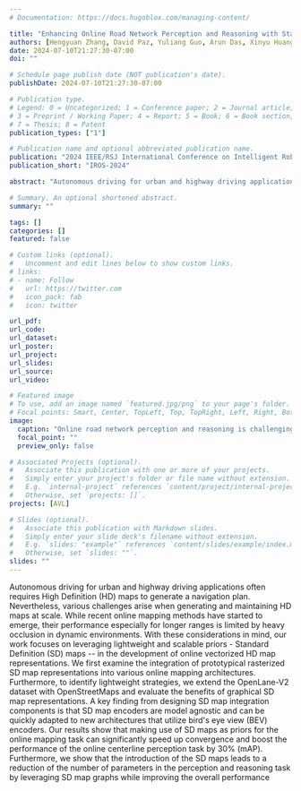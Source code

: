 ```yaml
---
# Documentation: https://docs.hugoblox.com/managing-content/

title: "Enhancing Online Road Network Perception and Reasoning with Standard Definition Maps"
authors: [Hengyuan Zhang, David Paz, Yuliang Guo, Arun Das, Xinyu Huang, Haug Karsten, Henrik Iskov Christensen, Liu Ren]
date: 2024-07-10T21:27:30-07:00
doi: ""

# Schedule page publish date (NOT publication's date).
publishDate: 2024-07-10T21:27:30-07:00

# Publication type.
# Legend: 0 = Uncategorized; 1 = Conference paper; 2 = Journal article;
# 3 = Preprint / Working Paper; 4 = Report; 5 = Book; 6 = Book section;
# 7 = Thesis; 8 = Patent
publication_types: ["1"]

# Publication name and optional abbreviated publication name.
publication: "2024 IEEE/RSJ International Conference on Intelligent Robots and Systems"
publication_short: "IROS-2024"

abstract: "Autonomous driving for urban and highway driving applications often requires High Definition (HD) maps to generate a navigation plan. Nevertheless, various challenges arise when generating and maintaining HD maps at scale. While recent online mapping methods have started to emerge, their performance especially for longer ranges is limited by heavy occlusion in dynamic environments. With these considerations in mind, our work focuses on leveraging lightweight and scalable priors--Standard Definition (SD) maps--in the development of online vectorized HD map representations. We first examine the integration of prototypical rasterized SD map representations into various online mapping architectures. Furthermore, to identify lightweight strategies, we extend the OpenLane-V2 dataset with OpenStreetMaps and evaluate the benefits of graphical SD map representations. A key finding from designing SD map integration components is that SD map encoders are model agnostic and can be quickly adapted to new architectures that utilize bird's eye view (BEV) encoders. Our results show that making use of SD maps as priors for the online mapping task can significantly speed up convergence and boost the performance of the online centerline perception task by 30% (mAP). Furthermore, we show that the introduction of the SD maps leads to a reduction of the number of parameters in the perception and reasoning task by leveraging SD map graphs while improving the overall performance."

# Summary. An optional shortened abstract.
summary: ""

tags: []
categories: []
featured: false

# Custom links (optional).
#   Uncomment and edit lines below to show custom links.
# links:
# - name: Follow
#   url: https://twitter.com
#   icon_pack: fab
#   icon: twitter

url_pdf:
url_code:
url_dataset:
url_poster:
url_project:
url_slides:
url_source:
url_video:

# Featured image
# To use, add an image named `featured.jpg/png` to your page's folder. 
# Focal points: Smart, Center, TopLeft, Top, TopRight, Left, Right, BottomLeft, Bottom, BottomRight.
image:
  caption: "Online road network perception and reasoning is challenging due to occlusion by on-road objects, especially at long-range as required by planning. In this example, the left turn map elements are heavily occluded by the vehicles. The baseline (TopoNet) using only image data misses the left turn while our method (TopoNet+OSMR–leveraging rasterized Standard Definition (SD) maps as the prior) predicts it correctly. Visualizations represent centerlines with connectivity information."
  focal_point: ""
  preview_only: false

# Associated Projects (optional).
#   Associate this publication with one or more of your projects.
#   Simply enter your project's folder or file name without extension.
#   E.g. `internal-project` references `content/project/internal-project/index.md`.
#   Otherwise, set `projects: []`.
projects: [AVL]

# Slides (optional).
#   Associate this publication with Markdown slides.
#   Simply enter your slide deck's filename without extension.
#   E.g. `slides: "example"` references `content/slides/example/index.md`.
#   Otherwise, set `slides: ""`.
slides: ""
---
```

Autonomous driving for urban and highway driving applications often requires High Definition (HD) maps to generate a navigation plan. Nevertheless, various challenges arise when generating and maintaining HD maps at scale. While recent online mapping methods have started to emerge, their performance especially for longer ranges is limited by heavy occlusion in dynamic environments. With these considerations in mind, our work focuses on leveraging lightweight and scalable priors - Standard Definition (SD) maps -- in the development of online vectorized HD map representations. We first examine the integration of prototypical rasterized SD map representations into various online mapping architectures. Furthermore, to identify lightweight strategies, we extend the OpenLane-V2 dataset with OpenStreetMaps and evaluate the benefits of graphical SD map representations. A key finding from designing SD map integration components is that SD map encoders are model agnostic and can be quickly adapted to new architectures that utilize bird's eye view (BEV) encoders. Our results show that making use of SD maps as priors for the online mapping task can significantly speed up convergence and boost the performance of the online centerline perception task by 30% (mAP). Furthermore, we show that the introduction of the SD maps leads to a reduction of the number of parameters in the perception and reasoning task by leveraging SD map graphs while improving the overall performance
